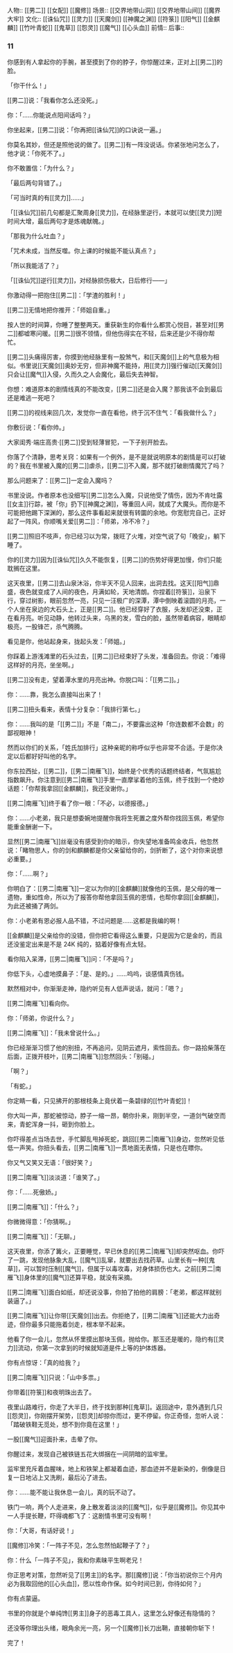 人物:: [[男二]] [[女配]] [[魔修]] 
场景:: [[交界地带山洞]] [[交界地带山间]] [[魔界大牢]]
文化:: [[诛仙咒]] [[灵力]] [[天魔剑]] [[神魔之渊]] [[符箓]] [[阳气]] [[金麒麟]] [[竹叶青蛇]] [[鬼草]] [[怨灵]] [[魔气]] [[心头血]]
前情:: 
后事:: 


### 11

你感到有人拿起你的手腕，甚至摸到了你的脖子，你惊醒过来，正对上[[男二]]的脸。

「你干什么！」

[[男二]]说：「我看你怎么还没死。」

你：「……你能说点阳间话吗？」

你坐起来，[[男二]]说：「你再把[[诛仙咒]]的口诀说一遍。」

你莫名其妙，但还是照他说的做了。[[男二]]有一阵没说话。你紧张地问怎么了，他才说：「你死不了。」

你不敢置信：「为什么？」

「最后两句背错了。」

「可当时真的有[[灵力]]……」

「[[诛仙咒]]前几句都是汇聚周身[[灵力]]，在经脉里逆行，本就可以使[[灵力]]短时间大增，最后两句才是炼魂献魄。」

「那我为什么吐血？」

「咒术未成，当然反噬。你上课的时候能不能认真点？」

「所以我能活了？」

「[[诛仙咒]]逆行[[灵力]]，对经脉损伤极大，日后修行——」

你激动得一把抱住[[男二]]：「学渣的胜利！」

[[男二]]无情地把你推开：「师姐自重。」

按人世的时间算，你睡了整整两天。重获新生的你看什么都赏心悦目，甚至对[[男二]]都嘘寒问暖。[[男二]]很不领情，但他伤得实在不轻，后来还是少不得你帮忙。

[[男二]]头痛得厉害，你摸到他经脉里有一股煞气，和[[天魔剑]]上的气息极为相似。书里说[[天魔剑]]奥妙无穷，但非神魔不能持，用[[灵力]]强行催动[[天魔剑]]只会让[[魔气]]入侵，久而久之人会魔化，最后失去神智。

你想：难道原本的剧情线真的不能改变，[[男二]]还是会入魔？那我该不会到最后还是难逃一死吧？

[[男二]]的视线来回几次，发觉你一直在看他，终于沉不住气：「看我做什么？」

你敷衍说：「看你帅。」

大家闺秀·端庄高贵·[[男二]]受到轻薄冒犯，一下子别开脸去。

你落了个清静，思考关窍：如果有一个例外，是不是就说明原本的剧情是可以打破的？我在书里被入魔的[[男二]]虐杀，[[男二]]不入魔，那不就打破剧情魔咒了吗？

那么问题来了：[[男二]]一定会入魔吗？

书里没说。作者原本也没细写[[男二]]怎么入魔，只说他受了情伤，因为不肯吐露[[女主]]行踪，被「你」扔下[[神魔之渊]]，等重回人间，就成了大魔头。而你是不可能把他踢下深渊的，那么这件事看起来就很有转圜的余地。你宽慰完自己，正好起了一阵风，你顺嘴关爱[[男二]]：「师弟，冷不冷？」

[[男二]]照旧不吱声，你已经习以为常，拨旺了火堆，对空气说了句「晚安」，躺下睡了。

你的[[灵力]]因为[[诛仙咒]]久久不能恢复，[[男二]]的伤势好得更加慢，你们只能耽搁在这里。

这天夜里，[[男二]]去山泉沐浴，你半天不见人回来，出洞去找。这天[[阳气]]鼎盛，夜色就变成了人间的夜色，月满如轮，天地清朗。你捏着[[符箓]]，沿泉下行，穿过树影，眼前忽然一亮，只见一汪极广的深潭，潭中倒映着滚圆的月亮，一个人坐在泉边的大石头上，正是[[男二]]。他已经穿好了衣服，头发却还没束，正在看月亮。听见动静，他转过头来，乌黑的发，雪白的脸，虽然带着病容，眼睛却极亮，一股锋芒，杀气腾腾。

看见是你，他站起身来，拢起头发：「师姐。」

你踩着上游浅滩里的石头过去，[[男二]]已经束好了头发，准备回去。你说：「难得这样好的月亮，坐坐啊。」

[[男二]]没有走，望着潭水里的月亮出神。你脱口叫：「[[男二]]。」

你：……靠，我怎么直接叫出来了！

[[男二]]扭头看来，表情十分复杂：「我排行第七。」

你：……我叫的是「[[男二]]」不是「南二」，不要露出这种「你连数都不会数」的鄙视眼神！

然而以你们的关系，「姓氏加排行」这种亲昵的称呼似乎也非常不合适。于是你决定以后都好好叫他的名字。

你东拉西扯，[[男二]]，[[男二|南雁飞]]，始终是个优秀的话题终结者，气氛尴尬指数飙升。你注意到[[男二|南雁飞]]手里一直摩挲着他的玉佩，终于找到一个绝妙话题：「你帮我拿回[[金麒麟]]，我还没谢你。」

[[男二|南雁飞]]终于看了你一眼：「不必，以德报德。」

你：……小老弟，我只是想委婉地提醒你我将生死置之度外帮你找回玉佩，希望你能重金酬谢一下。

显然[[男二|南雁飞]]丝毫没有感受到你的暗示，你失望地准备鸣金收兵，他忽然说：「睹物思人，你的剑和麒麟都是你父亲留给你的，剑折断了，这个对你来说想必重要。」

你：「……啊？」

你明白了：[[男二|南雁飞]]一定以为你的[[金麒麟]]就像他的玉佩，是父母的唯一遗物，重如性命，所以为了报答你帮他拿回玉佩的恩情，也帮你拿回[[金麒麟]]，为此还被捅了两剑。

你：小老弟有恩必报人品不错，不过问题是……这都是我编的啊！

[[金麒麟]]是父亲给你的没错，但你把它看得这么重要，只是因为它是金的，而且还没鉴定出来是不是 24K 纯的，掂着好像有点太轻。

看你陷入呆滞，[[男二|南雁飞]]问：「不是吗？」

你低下头，心虚地摸鼻子：「是、是的。」……呜呜，谈感情真伤钱。

默然相对中，你渐渐走神，隐约听见有人低声说话，就问：「嗯？」

[[男二|南雁飞]]看向你。

你：「师弟，你说什么？」

[[男二|南雁飞]]：「我未曾说什么。」

你已经渐渐习惯了他的别扭，不再追问，见阴云遮月，索性回去。你一路拾柴落在后面，正拨开枝叶，[[男二|南雁飞]]忽然回头：「别碰。」

「啊？」

「有蛇。」

你定睛一看，只见拂开的那根枝条上竟伏着一条碧绿的[[竹叶青蛇]]！

你大叫一声，那蛇被惊动，脖子一缩一昂，朝你扑来，刚到半空，一道剑气破空而来，青蛇浑身一抖，砸到你脸上。

你吓得差点当场去世，手忙脚乱甩掉死蛇，跳回[[男二|南雁飞]]身边，忽然听见低低一声笑。你扭头看去，[[男二|南雁飞]]一贯地面无表情，只是也在瞟你。

你又气又笑又无语：「很好笑？」

[[男二|南雁飞]]淡淡道：「谁笑了。」

你：「……死傲娇。」

[[男二|南雁飞]]：「什么？」

你微微得意：「你猜啊。」

[[男二|南雁飞]]：「无聊。」

这天夜里，你添了篝火，正要睡觉，早已休息的[[男二|南雁飞]]却突然呕血。你吓了一跳，发现他脉象大乱，[[魔气]]乱窜，就要出去找药草。山里长有一种[[鬼草]]，可以暂时压制[[魔气]]，但属于以毒攻毒，对身体损伤也大。之前[[男二|南雁飞]]身体里的[[魔气]]还算平稳，就没有采摘。

[[男二|南雁飞]]面白如纸，却还说没事，你拍了拍他的肩膀：「老弟，都这样就别装逼了。」

[[男二|南雁飞]]让你带[[天魔剑]]出去。你拒绝了，[[男二|南雁飞]]还能大力出奇迹，但你最多只能拖着剑走，根本举不起来。

他看了你一会儿，忽然从怀里摸出那块玉佩，抛给你。那玉还是暖的，隐约有[[灵力]]流动，你第一次拿到的时候就知道是件上等的护体炼器。

你有点惊讶：「真的给我？」

[[男二|南雁飞]]只说：「山中多祟。」

你带着[[符箓]]和夜明珠出去了。

夜里山路难行，你走了大半日，终于找到那种[[鬼草]]。返回途中，意外遇到几只[[怨灵]]，你刚摆开架势，[[怨灵]]却掠你而过，更不停留。你正奇怪，忽听人说：「踏破铁鞋无觅处，想不到你竟在这里！」

一股[[魔气]]迎面扑来，击晕了你。

你醒过来，发现自己被铁链五花大绑捆在一间阴暗的监牢里。

监牢里充斥着血腥味，地上和铁架上都凝着血迹，那血迹并不是新染的，倒像是日复一日地沾上又洗刷，最后沁了进去。

你：……能不能让我休息一会儿，真的玩不动了。

铁门一响，两个人走进来，身上散发着淡淡的[[魔气]]，似乎是[[魔修]]。你见其中一人手提长鞭，吓得魂都飞了：这剧情书里可没有啊！

你：「大哥，有话好说！」

[[魔修]]冷笑：「一阵子不见，怎么忽然怕起鞭子了？」

你：什么「一阵子不见」，我和你素昧平生啊老兄！

你正思考对策，忽然听见了[[男主]]的名字。那[[魔修]]说：「你当初说你三个月内必为我取回他的[[心头血]]，愿以性命作保。如今时间已到，你待如何？」

你有点蒙逼。

书里的你就是个单纯馋[[男主]]身子的恶毒工具人，这里怎么好像还有隐情的？

还没等你理出头绪，眼角余光一亮，另一个[[魔修]]长刀出鞘，直接朝你斩下！

完了！